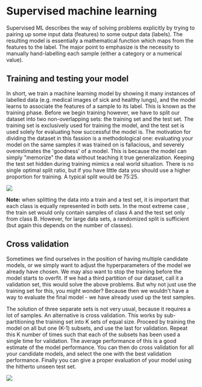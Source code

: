 # Supervised machine learning

Supervised ML describes the way of solving problems explicitly by trying to pairing up some input data (features) to some output data (labels). The resulting model is essentially a mathematical function which maps from the features to the label. The major point to emphasize is the necessity to manually hand-labelling each sample (either a category or a numerical value).


## Training and testing your model

In short, we train a machine learning model by showing it many instances of labelled data (e.g. medical images of sick and healthy lungs), and the model learns to associate the features of a sample to its label. This is known as the training phase. Before we begin training however, we have to split our dataset into two non-overlapping sets: the training set and the test set. The training set is exclusively used for training the model, and the test set is used solely for evaluating how successful the model is. The motivation for dividing the dataset in this fassion is a methodological one: evaluating your model on the same samples it was trained on is fallacious, and severely overestimates the 'goodness' of a model. This is because the model can simply "memorize" the data without teaching it true generalization. Keeping the test set hidden during training mimics a real world situation. There is no single optimal split ratio, but if you have little data you should use a higher proportion for training. A typical split would be 75:25.

<img src="assets/Train_test_sets.jpg">

**Note:** when splitting the data into a train and a test set, it is important that each class is equally represented in both sets. In the most extreme case , the train set would only contain samples of class A and the test set only from class B. However, for large data sets, a randomized split is sufficient (but again this depends on the number of classes).

## Cross validation

Sometimes we find ourselves in the position of having multiple candidate models, or we simply want to adjust the hyperparameters of the model we already have chosen. We may also want to stop the training before the model starts to overfit. If we had a third partition of our dataset, call it a validation set, this would solve the above problems. But why not just use the training set for this, you might wonder? Because then we wouldn't have a way to evaluate the final model - we have already used up the test samples.

The solution of three separate sets is not very usual, because it requires a lot of samples. An alternative is cross validation. This works by sub-partitioning the training set into K sets of equal size. Proceed by training the model on all but one (K-1) subsets, and use the last for validation. Repeat this K number of times such that each of the subsets has been used a single time for validation. The average performance of this is a good estimate of the model performance. You can then do cross validation for all your candidate models, and select the one with the best validation performance. Finally you can give a proper evaluation of your model using the hitherto unseen test set.

<img src="assets/cross_val.jpg">

